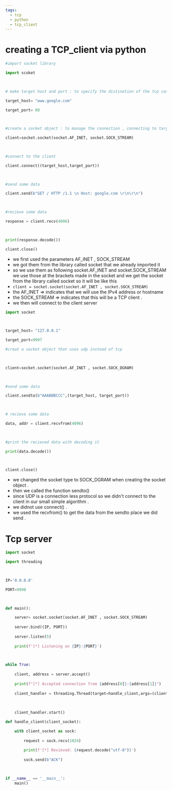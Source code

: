 ```yaml
---
tags:
  - tcp
  - python
  - tcp_client
---
```


# creating a TCP_client via python

```python
#import socket library

import scoket

  

# make target host and port : to specify the distination of the tcp connection

target_host= "www.google.com"

target_port= 80

  

#create a socket object : to manage the connection , connecting to target host via target port

client=socket.socket(socket.AF_INET, socket.SOCK_STREAM)

  

#connect to the client

client.connect((target_host,target_port))

  

#send some data

client.send(b"GET / HTTP /1.1 \n Host: google.com \r\n\r\n")

  

#recieve some data

response = client.recv(4096)

  

print(response.decode())

client.close()
```

- we first  used the parameters AF_INET , SOCK_STREAM 
- we got them from the library called socket that we already imported it 
- so we use them as following  socket.AF_INET  and  socket.SOCK_STREAM we use those at the brackets made in the socket and we get the socket from the library called socket so it will be like this 
- `client = socket.socket(socket.AF_INET , socket.SOCK_STREAM)`
- the AF_INET => indicates that we will use the IPv4 address or hostname
- the SOCK_STREAM => indicates that this will be a TCP client . 
- we then will connect to the client server


```python
import socket

  

target_host= "127.0.0.1"

target_port=9997

#creat a socket object that uses udp instead of tcp

  

client=socket.socket(socket.AF_INET , socket.SOCK_DGRAM)

  

#send some data

client.sendto(b"AAABBBCCC",(target_host, target_port))

  

# recieve some data

data, addr = client.recvfrom(4096)

  

#print the recieved data with decoding it

print(data.decode())

  

client.close()
```

- we changed the socket type to SOCK_DGRAM when creating the socket object . 
- then we called the function sendto() 
- since UDP is a connection less protocol so we didn't  connect to the client in our small simple algorithm .
- we didnot use connect() . 
- we used the recvfrom() to get the data from the sendto place  we did send . 


# Tcp server
```python
import socket

import threading

  

IP='0.0.0.0'

PORT=9998

  

def main():

	server= socket.socket(socket.AF_INET , socket.SOCK_STREAM)
	
	server.bind((IP, PORT))
	
	server.listen(5)
	
	print(f'[*] Listening on {IP}:{PORT}')

  

while True:
	
	client, address = server.accept()
	
	print(f"[*] Accepted connection from {address[0]}:{address[1]}")
	
	client_handler = threading.Thread(target=handle_client,args=(client,))
	
	  
	
	client_handler.start()

def handle_client(client_socket):

	with client_socket as sock:
		
		request = sock.recv(1024)
		
		print(f'[*] Revieved: {request.decode("utf-8")}')
		
		sock.send(b"ACK")

  

if __name__ == '__main__':
	main()
```

















